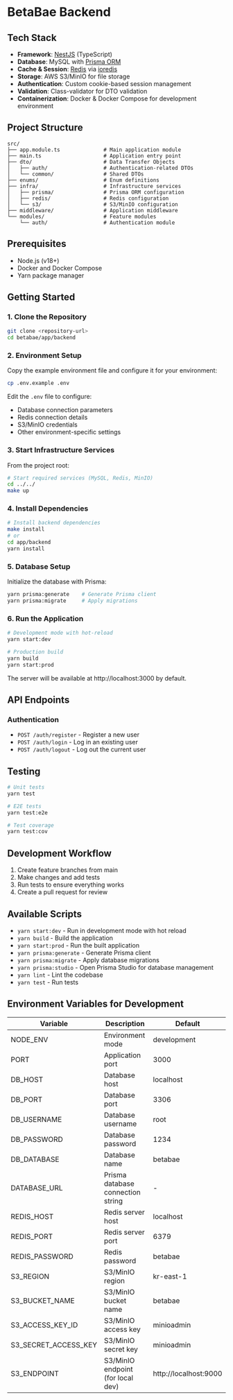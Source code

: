 # BetaBae Backend

## Tech Stack

- **Framework**: [NestJS](https://nestjs.com/) (TypeScript)
- **Database**: MySQL with [Prisma ORM](https://www.prisma.io/)
- **Cache & Session**: [Redis](https://redis.io/) via [ioredis](https://github.com/redis/ioredis)
- **Storage**: AWS S3/MinIO for file storage
- **Authentication**: Custom cookie-based session management
- **Validation**: Class-validator for DTO validation
- **Containerization**: Docker & Docker Compose for development environment

## Project Structure

```
src/
├── app.module.ts              # Main application module
├── main.ts                    # Application entry point
├── dto/                       # Data Transfer Objects
│   ├── auth/                  # Authentication-related DTOs
│   └── common/                # Shared DTOs
├── enums/                     # Enum definitions
├── infra/                     # Infrastructure services
│   ├── prisma/                # Prisma ORM configuration
│   ├── redis/                 # Redis configuration
│   └── s3/                    # S3/MinIO configuration
├── middleware/                # Application middleware
└── modules/                   # Feature modules
    └── auth/                  # Authentication module
```

## Prerequisites

- Node.js (v18+)
- Docker and Docker Compose
- Yarn package manager

## Getting Started

### 1. Clone the Repository

```bash
git clone <repository-url>
cd betabae/app/backend
```

### 2. Environment Setup

Copy the example environment file and configure it for your environment:

```bash
cp .env.example .env
```

Edit the `.env` file to configure:
- Database connection parameters
- Redis connection details
- S3/MinIO credentials
- Other environment-specific settings

### 3. Start Infrastructure Services

From the project root:

```bash
# Start required services (MySQL, Redis, MinIO)
cd ../../
make up
```

### 4. Install Dependencies

```bash
# Install backend dependencies
make install
# or
cd app/backend
yarn install
```

### 5. Database Setup

Initialize the database with Prisma:

```bash
yarn prisma:generate    # Generate Prisma client
yarn prisma:migrate     # Apply migrations
```

### 6. Run the Application

```bash
# Development mode with hot-reload
yarn start:dev

# Production build
yarn build
yarn start:prod
```

The server will be available at http://localhost:3000 by default.

## API Endpoints

### Authentication

- `POST /auth/register` - Register a new user
- `POST /auth/login` - Log in an existing user
- `POST /auth/logout` - Log out the current user

## Testing

```bash
# Unit tests
yarn test

# E2E tests
yarn test:e2e

# Test coverage
yarn test:cov
```

## Development Workflow

1. Create feature branches from main
2. Make changes and add tests
3. Run tests to ensure everything works
4. Create a pull request for review

## Available Scripts

- `yarn start:dev` - Run in development mode with hot reload
- `yarn build` - Build the application
- `yarn start:prod` - Run the built application
- `yarn prisma:generate` - Generate Prisma client
- `yarn prisma:migrate` - Apply database migrations
- `yarn prisma:studio` - Open Prisma Studio for database management
- `yarn lint` - Lint the codebase
- `yarn test` - Run tests

## Environment Variables for Development

| Variable | Description | Default |
|----------|-------------|---------|
| NODE_ENV | Environment mode | development |
| PORT | Application port | 3000 |
| DB_HOST | Database host | localhost |
| DB_PORT | Database port | 3306 |
| DB_USERNAME | Database username | root |
| DB_PASSWORD | Database password | 1234 |
| DB_DATABASE | Database name | betabae |
| DATABASE_URL | Prisma database connection string | - |
| REDIS_HOST | Redis server host | localhost |
| REDIS_PORT | Redis server port | 6379 |
| REDIS_PASSWORD | Redis password | betabae |
| S3_REGION | S3/MinIO region | kr-east-1 |
| S3_BUCKET_NAME | S3/MinIO bucket name | betabae |
| S3_ACCESS_KEY_ID | S3/MinIO access key | minioadmin |
| S3_SECRET_ACCESS_KEY | S3/MinIO secret key | minioadmin |
| S3_ENDPOINT | S3/MinIO endpoint (for local dev) | http://localhost:9000 |

